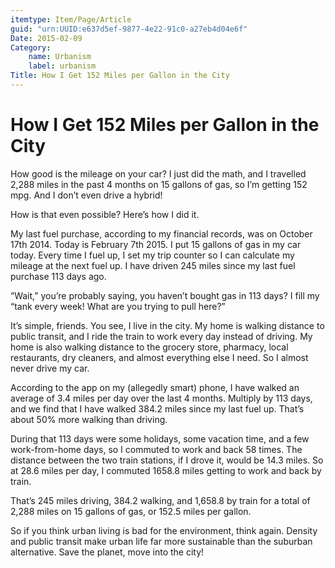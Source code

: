 ```yaml
---
itemtype: Item/Page/Article
guid: "urn:UUID:e637d5ef-9877-4e22-91c0-a27eb4d04e6f"
Date: 2015-02-09
Category:
    name: Urbanism
    label: urbanism
Title: How I Get 152 Miles per Gallon in the City
---
```


How I Get 152 Miles per Gallon in the City
==========================================

How good is the mileage on your car? I just did the math, and I
travelled 2,288 miles in the past 4 months on 15 gallons of gas, so I’m
getting 152 mpg. And I don’t even drive a hybrid!

How is that even possible? Here’s how I did it.

My last fuel purchase, according to my financial records, was on October
17th 2014. Today is February 7th 2015. I put 15 gallons of gas in my car
today. Every time I fuel up, I set my trip counter so I can calculate my
mileage at the next fuel up. I have driven 245 miles since my last fuel
purchase 113 days ago.

“Wait,” you’re probably saying, you haven’t bought gas in 113 days? I
fill my “tank every week! What are you trying to pull here?”

It’s simple, friends. You see, I live in the city. My home is walking
distance to public transit, and I ride the train to work every day
instead of driving. My home is also walking distance to the grocery
store, pharmacy, local restaurants, dry cleaners, and almost everything
else I need. So I almost never drive my car.

According to the app on my (allegedly smart) phone, I have walked an
average of 3.4 miles per day over the last 4 months. Multiply by 113
days, and we find that I have walked 384.2 miles since my last fuel up.
That’s about 50% more walking than driving.

During that 113 days were some holidays, some vacation time, and a few
work-from-home days, so I commuted to work and back 58 times. The
distance between the two train stations, if I drove it, would be 14.3
miles. So at 28.6 miles per day, I commuted 1658.8 miles getting to work
and back by train.

That’s 245 miles driving, 384.2 walking, and 1,658.8 by train for a
total of 2,288 miles on 15 gallons of gas, or 152.5 miles per gallon.

So if you think urban living is bad for the environment, think again.
Density and public transit make urban life far more sustainable than the
suburban alternative. Save the planet, move into the city!
